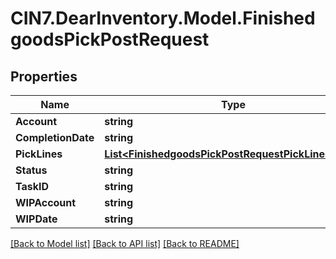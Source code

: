 # CIN7.DearInventory.Model.FinishedgoodsPickPostRequest

## Properties

| Name               | Type                                                                                                        | Description | Notes      |
| ------------------ | ----------------------------------------------------------------------------------------------------------- | ----------- | ---------- |
| **Account**        | **string**                                                                                                  |             | [optional] |
| **CompletionDate** | **string**                                                                                                  |             | [optional] |
| **PickLines**      | [**List&lt;FinishedgoodsPickPostRequestPickLinesInner&gt;**](FinishedgoodsPickPostRequestPickLinesInner.md) |             | [optional] |
| **Status**         | **string**                                                                                                  |             | [optional] |
| **TaskID**         | **string**                                                                                                  |             | [optional] |
| **WIPAccount**     | **string**                                                                                                  |             | [optional] |
| **WIPDate**        | **string**                                                                                                  |             | [optional] |

[[Back to Model list]](../README.md#documentation-for-models) [[Back to API list]](../README.md#documentation-for-api-endpoints) [[Back to README]](../README.md)
